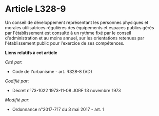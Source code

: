 # Article L328-9

Un conseil de développement représentant les personnes physiques et morales utilisatrices régulières des équipements et
espaces publics gérés par l'établissement est consulté à un rythme fixé par le conseil d'administration et au moins annuel,
sur les orientations retenues par l'établissement public pour l'exercice de ses compétences.

**Liens relatifs à cet article**

_Cité par_:

  - Code de l'urbanisme - art. R328-8 (VD)

_Codifié par_:

  - Décret n°73-1022 1973-11-08 JORF 13 novembre 1973

_Modifié par_:

  - Ordonnance n°2017-717 du 3 mai 2017 - art. 1
